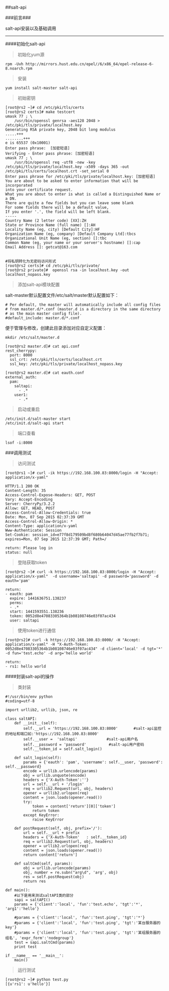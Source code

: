 ##salt-api

###前言###

salt-api安装以及基础调用

***
####初始化salt-api

>初始化yum源

	rpm -Uvh http://mirrors.hust.edu.cn/epel//6/x86_64/epel-release-6-8.noarch.rpm

>安装

	yum install salt-master salt-api

>初始密钥

	[root@rs2 ~]# cd /etc/pki/tls/certs
	[root@rs2 certs]# make testcert
	umask 77 ; \
		/usr/bin/openssl genrsa -aes128 2048 > /etc/pki/tls/private/localhost.key
	Generating RSA private key, 2048 bit long modulus
	.....+++
	........+++
	e is 65537 (0x10001)
	Enter pass phrase:  [加密短语]
	Verifying - Enter pass phrase: [加密短语]
	umask 77 ; \
		/usr/bin/openssl req -utf8 -new -key /etc/pki/tls/private/localhost.key -x509 -days 365 -out /etc/pki/tls/certs/localhost.crt -set_serial 0
	Enter pass phrase for /etc/pki/tls/private/localhost.key: [加密短语]
	You are about to be asked to enter information that will be incorporated
	into your certificate request.
	What you are about to enter is what is called a Distinguished Name or a DN.
	There are quite a few fields but you can leave some blank
	For some fields there will be a default value,
	If you enter '.', the field will be left blank.
	-----
	Country Name (2 letter code) [XX]:ZH
	State or Province Name (full name) []:AH
	Locality Name (eg, city) [Default City]:HF
	Organization Name (eg, company) [Default Company Ltd]:tbcs
	Organizational Unit Name (eg, section) []:tbc
	Common Name (eg, your name or your server's hostname) []:cap
	Email Address []: getcat@163.com


	#将私钥转化为无密码访问形式
	[root@rs2 certs]# cd /etc/pki/tls/private/
	[root@rs2 private]#  openssl rsa -in localhost.key -out localhost_nopass.key


>添加salt-api模块配置
	
salt-master默认配置文件/etc/salt/master默认配置如下：

	# Per default, the master will automatically include all config files
	# from master.d/*.conf (master.d is a directory in the same directory
	# as the main master config file).
	#default_include: master.d/*.conf

便于管理与修改，创建此目录添加对应自定义配置：
	
	mkdir /etc/salt/master.d
	
	[root@rs2 master.d]# cat api.conf 
	rest_cherrypy:
	  port: 8000
	  ssl_crt: /etc/pki/tls/certs/localhost.crt
	  ssl_key: /etc/pki/tls/private/localhost_nopass.key

	[root@rs2 master.d]# cat eauth.conf 
	external_auth:
	  pam:
	    saltapi:
	      - .*
	    user1:
		  - .*

>启动或重启

	/etc/init.d/salt-master start
	/etc/init.d/salt-api start

>端口查看

	lsof -i:8000


###调用测试

>访问测试
	
	[root@rs1 ~]# curl -ik https://192.168.100.83:8000/login -H "Accept: application/x-yaml"  

	HTTP/1.1 200 OK
	Content-Length: 35
	Access-Control-Expose-Headers: GET, POST
	Vary: Accept-Encoding
	Server: CherryPy/3.2.2
	Allow: GET, HEAD, POST
	Access-Control-Allow-Credentials: true
	Date: Mon, 07 Sep 2015 02:37:39 GMT
	Access-Control-Allow-Origin: *
	Content-Type: application/x-yaml
	Www-Authenticate: Session
	Set-Cookie: session_id=e77f8d179509bd8f680b64047d45ae77fb2f7b71; expires=Mon, 07 Sep 2015 12:37:39 GMT; Path=/
	
	return: Please log in
	status: null

>登陆获取token

	[root@rs2 ~]# curl -k https://192.168.100.83:8000/login -H "Accept: application/x-yaml"  -d username='saltapi' -d password='password' -d eauth='pam'
	
	return:
	- eauth: pam
	  expire: 1441636751.138237
	  perms:
	  - .*
	  start: 1441593551.138236
	  token: 0052d8e47083305364b1b08108746e03f07ac434
	  user: saltapi

>使用token进行通信

	[root@rs2]# curl -k https://192.168.100.83:8000/ -H "Accept: application/x-yaml" -H "X-Auth-Token: 0052d8e47083305364b1b08108746e03f07ac434" -d client='local' -d tgt='*' -d fun='test.echo' -d arg='hello world'

	return:
	- rs1: hello world


####封装salt-api的操作

>类封装

	#!/usr/bin/env python
	#coding=utf-8
	 
	import urllib2, urllib, json, re
	 
	class saltAPI:
	    def __init__(self):
	        self.__url = 'https://192.168.100.83:8000'       #salt-api监控的地址和端口如:'https://192.168.100.83:8000'
	        self.__user =  'saltapi'             #salt-api用户名
	        self.__password = 'password'          #salt-api用户密码
	        self.__token_id = self.salt_login()
	 
	    def salt_login(self):
	        params = {'eauth': 'pam', 'username': self.__user, 'password': self.__password}
	        encode = urllib.urlencode(params)
	        obj = urllib.unquote(encode)
	        headers = {'X-Auth-Token':''}
	        url = self.__url + '/login'
	        req = urllib2.Request(url, obj, headers)
	        opener = urllib2.urlopen(req)
	        content = json.loads(opener.read())
	        try:
	            token = content['return'][0]['token']
	            return token
	        except KeyError:
	            raise KeyError
	 
	    def postRequest(self, obj, prefix='/'):
	        url = self.__url + prefix
	        headers = {'X-Auth-Token'   : self.__token_id}
	        req = urllib2.Request(url, obj, headers)
	        opener = urllib2.urlopen(req)
	        content = json.loads(opener.read())
	        return content['return']
	 
	    def saltCmd(self, params):
	        obj = urllib.urlencode(params)
	        obj, number = re.subn("arg\d", 'arg', obj)
	        res = self.postRequest(obj)
	        return res
	 
	def main():
	    #以下是用来测试saltAPI类的部分
	    sapi = saltAPI()
 		params = {'client':'local', 'fun':'test.echo', 'tgt':'*', 'arg1':'hello'}
	    
		#params = {'client':'local', 'fun':'test.ping', 'tgt':'*'}
	    #params = {'client':'local', 'fun':'test.ping', 'tgt':'某台服务器的key'}   
	    #params = {'client':'local', 'fun':'test.ping', 'tgt':'某组服务器的组名', 'expr_form':'nodegroup'}
	    test = sapi.saltCmd(params)
	    print test
	 
	if __name__ == '__main__':
	    main()
	

>运行测试

	[root@rs2 ~]# python test.py 
	[{u'rs1': u'hello'}]

	
